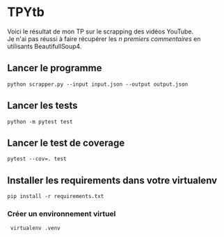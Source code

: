 # TPYtb
Voici le résultat de mon TP sur le scrapping des vidéos YouTube.           
Je n'ai pas réussi à faire récupérer les *n premiers commentaires* en utilisants BeautifullSoup4.

## Lancer le programme
```python scrapper.py --input input.json --output output.json```

## Lancer les tests
```python -m pytest test```

## Lancer le test de coverage
```pytest --cov=. test```

## Installer les requirements dans votre virtualenv
```pip install -r requirements.txt```

### Créer un environnement virtuel
``` virtualenv .venv```
